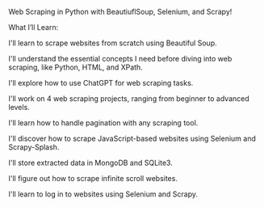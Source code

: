 Web Scraping in Python with BeautiuflSoup, Selenium, and Scrapy!




What I’ll Learn:

I'll learn to scrape websites from scratch using Beautiful Soup.



I'll understand the essential concepts I need before diving into web scraping, like Python, HTML, and XPath.



I'll explore how to use ChatGPT for web scraping tasks.



I'll work on 4 web scraping projects, ranging from beginner to advanced levels.



I'll learn how to handle pagination with any scraping tool.



I'll discover how to scrape JavaScript-based websites using Selenium and Scrapy-Splash.



I'll store extracted data in MongoDB and SQLite3.



I'll figure out how to scrape infinite scroll websites.



I'll learn to log in to websites using Selenium and Scrapy.

